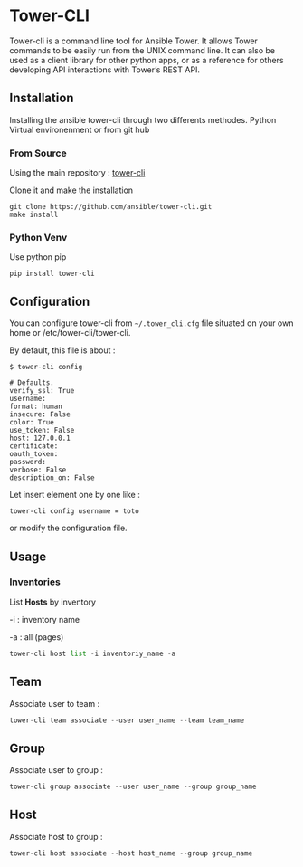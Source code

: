 # Tower-CLI

Tower-cli is a command line tool for Ansible Tower. It allows Tower commands to be easily run from the UNIX command line. It can also be used as a client library for other python apps, or as a reference for others developing API interactions with Tower’s REST API.

## Installation

Installing the ansible tower-cli through two differents methodes. Python Virtual environenment or from git hub

### From Source

Using the main repository : [tower-cli](https://github.com/ansible/tower-cli.git)

Clone it and make the installation

```shell
git clone https://github.com/ansible/tower-cli.git
make install
```

### Python Venv

Use python pip

```pyhton
pip install tower-cli
```

## Configuration

You can configure tower-cli from `~/.tower_cli.cfg` file situated on your own home or /etc/tower-cli/tower-cli.

By default, this file is about :

```shell
$ tower-cli config

# Defaults.
verify_ssl: True
username:
format: human
insecure: False
color: True
use_token: False
host: 127.0.0.1
certificate:
oauth_token:
password:
verbose: False
description_on: False
```

Let insert element one by one like :

```shell
tower-cli config username = toto
```

or modify the configuration file.

## Usage

### Inventories

List **Hosts** by inventory

-i : inventory name

-a : all (pages)

```python
tower-cli host list -i inventoriy_name -a
```

## Team

Associate user to team :

```python
tower-cli team associate --user user_name --team team_name
```

## Group

Associate user to group :

```python
tower-cli group associate --user user_name --group group_name
```

## Host

Associate host to group :

```python
tower-cli host associate --host host_name --group group_name
```
